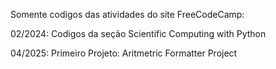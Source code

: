 Somente codigos das atividades do site FreeCodeCamp:


02/2024: Codigos da seção Scientific Computing with Python

04/2025: Primeiro Projeto: Aritmetric Formatter Project
